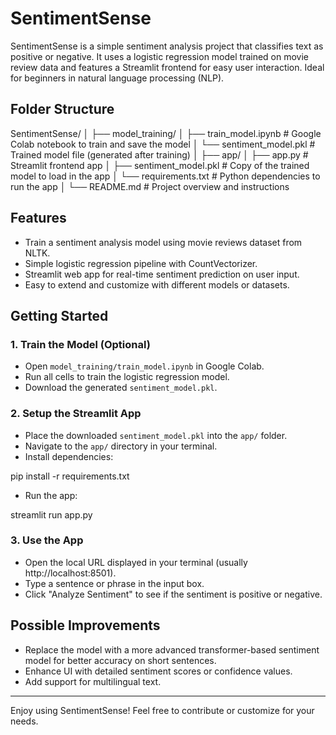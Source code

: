 # SentimentSense

SentimentSense is a simple sentiment analysis project that classifies text as positive or negative. It uses a logistic regression model trained on movie review data and features a Streamlit frontend for easy user interaction. Ideal for beginners in natural language processing (NLP).

## Folder Structure

SentimentSense/
│
├── model_training/
│ ├── train_model.ipynb # Google Colab notebook to train and save the model
│ └── sentiment_model.pkl # Trained model file (generated after training)
│
├── app/
│ ├── app.py # Streamlit frontend app
│ ├── sentiment_model.pkl # Copy of the trained model to load in the app
│ └── requirements.txt # Python dependencies to run the app
│
└── README.md # Project overview and instructions


## Features

- Train a sentiment analysis model using movie reviews dataset from NLTK.
- Simple logistic regression pipeline with CountVectorizer.
- Streamlit web app for real-time sentiment prediction on user input.
- Easy to extend and customize with different models or datasets.

## Getting Started

### 1. Train the Model (Optional)

- Open `model_training/train_model.ipynb` in Google Colab.
- Run all cells to train the logistic regression model.
- Download the generated `sentiment_model.pkl`.

### 2. Setup the Streamlit App

- Place the downloaded `sentiment_model.pkl` into the `app/` folder.
- Navigate to the `app/` directory in your terminal.
- Install dependencies:

pip install -r requirements.txt


- Run the app:

streamlit run app.py


### 3. Use the App

- Open the local URL displayed in your terminal (usually http://localhost:8501).
- Type a sentence or phrase in the input box.
- Click "Analyze Sentiment" to see if the sentiment is positive or negative.

## Possible Improvements

- Replace the model with a more advanced transformer-based sentiment model for better accuracy on short sentences.
- Enhance UI with detailed sentiment scores or confidence values.
- Add support for multilingual text.


---

Enjoy using SentimentSense! Feel free to contribute or customize for your needs.

